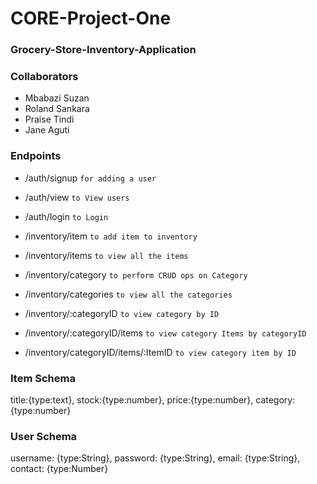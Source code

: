 # CORE-Project-One

### Grocery-Store-Inventory-Application

### Collaborators
- Mbabazi Suzan
- Roland Sankara
- Praise Tindi
- Jane Aguti

### Endpoints

- /auth/signup `for adding a user`
- /auth/view `to View users`
- /auth/login `to Login`

- /inventory/item `to add item to inventory`
- /inventory/items `to view all the items `

- /inventory/category `to perform CRUD ops on Category `
- /inventory/categories `to view all the categories `

- /inventory/:categoryID `to view category by ID`
- /inventory/:categoryID/items `to view category Items by categoryID`
- /inventory/categoryID/items/:ItemID `to view category item by ID`

### Item Schema
title:{type:text},
stock:{type:number},
price:{type:number},
category:{type:number}

### User Schema
username: {type:String},
password: {type:String},
email: {type:String},
contact: {type:Number}
